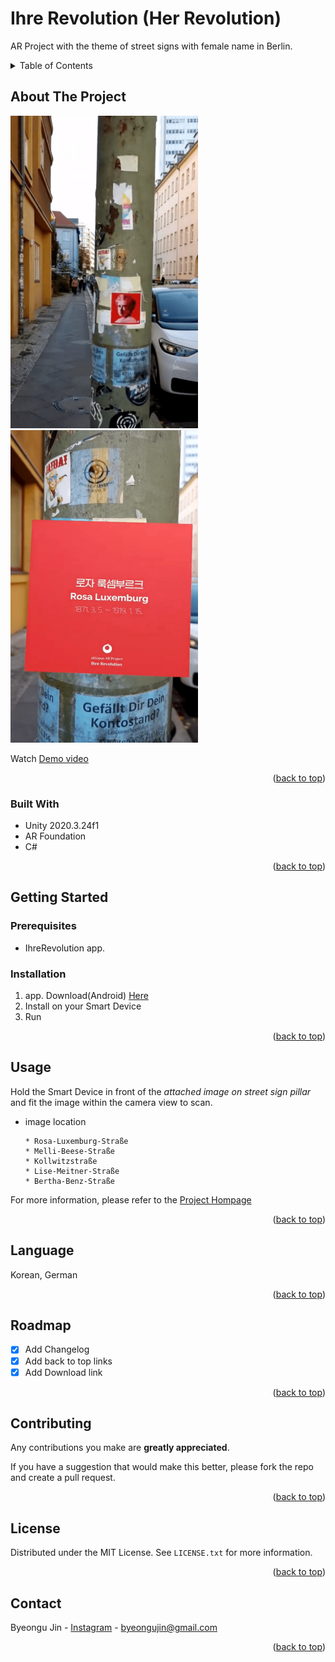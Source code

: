 # Ihre Revolution (Her Revolution)
AR Project with the theme of street signs with female name in Berlin. 


<!-- TABLE OF CONTENTS -->
<details>
  <summary>Table of Contents</summary>
  <ol>
    <li>
      <a href="#about-the-project">About The Project</a>
      <ul>
        <li><a href="#built-with">Built With</a></li>
      </ul>
    </li>
    <li>
      <a href="#getting-started">Getting Started</a>
      <ul>
        <li><a href="#prerequisites">Prerequisites</a></li>
        <li><a href="#installation">Installation</a></li>
      </ul>
    </li>
    <li><a href="#usage">Usage</a></li>
    <li><a href="#language">Language</a></li>
    <li><a href="#roadmap">Roadmap</a></li>
    <li><a href="#contributing">Contributing</a></li>
    <li><a href="#license">License</a></li>
    <li><a href="#contact">Contact</a></li>
  </ol>
</details>



<!-- ABOUT THE PROJECT -->
## About The Project

<img src ="https://github.com/byeongujin/AR_IhreRevolution/blob/main/images/screenshot1.png" width = "300" height = "500"> <img src ="https://github.com/byeongujin/AR_IhreRevolution/blob/main/images/screenshot2.png" width = "300" height = "500">

Watch [Demo video](https://drive.google.com/drive/folders/1jSU6mGa_w9yQfNTAtduaV9eYeY8KYl_z?usp=sharing)

<p align="right">(<a href="#top">back to top</a>)</p>

### Built With

* Unity 2020.3.24f1
* AR Foundation
* C#

<p align="right">(<a href="#top">back to top</a>)</p>



<!-- GETTING STARTED -->
## Getting Started

### Prerequisites

* IhreRevolution app.

### Installation

1. app. Download(Android) [Here](https://drive.google.com/file/d/1qpYIcEmxCgMl2c-wXpsYNWekiY24d4Lp/view?usp=sharing)
2. Install on your Smart Device
3. Run

<p align="right">(<a href="#top">back to top</a>)</p>



<!-- USAGE EXAMPLES -->
## Usage
Hold the Smart Device in front of the _attached image on street sign pillar_ and fit the image within the camera view to scan.

* image location
  ```
  * Rosa-Luxemburg-Straße
  * Melli-Beese-Straße
  * Kollwitzstraße
  * Lise-Meitner-Straße
  * Bertha-Benz-Straße
  ```

For more information, please refer to the [Project Hompage](http://oktopusmagazine.com/arproject)

<p align="right">(<a href="#top">back to top</a>)</p>



<!-- LANGUAGE -->
## Language
Korean, German

<p align="right">(<a href="#top">back to top</a>)</p>



<!-- ROADMAP -->
## Roadmap

- [x] Add Changelog
- [x] Add back to top links
- [x] Add Download link

<p align="right">(<a href="#top">back to top</a>)</p>



<!-- CONTRIBUTING -->
## Contributing

Any contributions you make are **greatly appreciated**.

If you have a suggestion that would make this better, please fork the repo and create a pull request. 

<p align="right">(<a href="#top">back to top</a>)</p>



<!-- LICENSE -->
## License

Distributed under the MIT License. See `LICENSE.txt` for more information.

<p align="right">(<a href="#top">back to top</a>)</p>



<!-- CONTACT -->
## Contact

Byeongu Jin - [Instagram](https://www.instagram.com/byeongujin427) - byeongujin@gmail.com

<p align="right">(<a href="#top">back to top</a>)</p>




